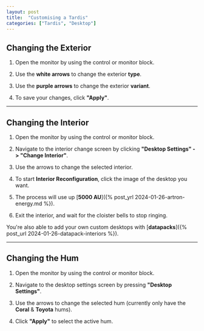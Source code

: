 ```yaml
---
layout: post
title:  "Customising a Tardis"
categories: ["Tardis", "Desktop"]
---
```


## Changing the Exterior

1. Open the monitor by using the control or monitor block.

2. Use the **white arrows** to change the exterior **type**. 

3. Use the **purple arrows** to change the exterior **variant**.

4. To save your changes, click **"Apply"**.

---

## Changing the Interior

1. Open the monitor by using the control or monitor block.

2. Navigate to the interior change screen by clicking **"Desktop Settings" -> "Change Interior"**.

3. Use the arrows to change the selected interior.

4. To start **Interior Reconfiguration**, click the image of the desktop you want.

5. The process will use up [**5000 AU**]({% post_yrl 2024-01-26-artron-energy.md %}).

6. Exit the interior, and wait for the cloister bells to stop ringing.

You're also able to add your own custom desktops with [**datapacks**]({% post_url 2024-01-26-datapack-interiors %}). 

---

## Changing the Hum

1. Open the monitor by using the control or monitor block.

2. Navigate to the desktop settings screen by pressing **"Desktop Settings"**.

3. Use the arrows to change the selected hum (currently only have the **Coral** & **Toyota** hums).

4. Click **"Apply"** to select the active hum.
